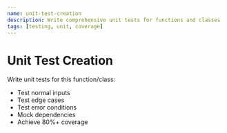 ```yaml
---
name: unit-test-creation
description: Write comprehensive unit tests for functions and classes
tags: [testing, unit, coverage]
---
```


# Unit Test Creation

Write unit tests for this function/class:
- Test normal inputs
- Test edge cases
- Test error conditions
- Mock dependencies
- Achieve 80%+ coverage